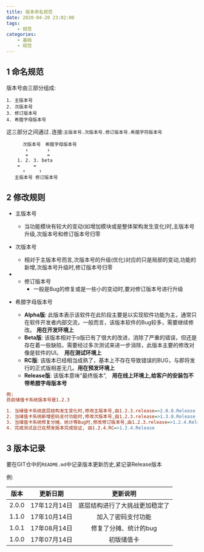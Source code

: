 ```yaml
---
title: 版本命名规范
date: 2020-04-20 23:02:00
tags:
    - 规范
categories:
    - 基础
    - 规范
---
```


## 1  命名规范

版本号由三部分组成:

    1. 主版本号
    2. 次版本号
    3. 修订版本号
    4. 希腊字母版本号

这三部分之间通过`.`连接:`主版本号.次版本号.修订版本号.希腊字符版本号`

```
      次版本号　希腊字母版本号
       ↓       ↓
       =       =
    1. 2. 3. beta
    =     =      
      ↑     ↑        
   主版本号 修订版本号  
```

## 2 修改规则

- 主版本号
	- 当功能模块有较大的变动(如增加模块或是整体架构发生变化)时,主版本号升级,次版本号和修订版本号归零

- 次版本号
	- 相对于主版本号而言,次版本号的升级(优化)对应的只是局部的变动,功能的新增,次版本号升级时,修订版本号归零

- - 修订版本号
	- 一般是Bug的修复或是一些小的变动时,要对修订版本号进行升级

- 希腊字母版本号
	- **Alpha版**: 此版本表示该软件在此阶段主要是以实现软件功能为主，通常只在软件开发者内部交流，一般而言，该版本软件的Bug较多，需要继续修改。 **用在开发环境上**
	- **Beta版**: 该版本相对于α版已有了很大的改进，消除了严重的错误，但还是存在着一些缺陷，需要经过多次测试来进一步消除，此版本主要的修改对像是软件的UI。　**用在测试环境上**
	- **RC版**: 该版本已经相当成熟了，基本上不存在导致错误的BUG，与即将发行的正式版相差无几。**用在预发环境上**
	- **Release版**: 该版本意味“最终版本”,　**用在线上环境上,给客户的安装包不带希腊字母版本号**



```ini
例:
目前储值卡系统版本号是1.2.3

1. 当储值卡系统底层结构发生变化时,修改主版本号,由1.2.3.release=>2.0.0.Release
2. 当储值卡系统新增密码支付功能时,修改次版本号,由1.2.3.release=>1.3.0.Release
3. 当储值卡系统修复分摊、统计等Bug时,修改修订版本号,由1.2.3.release=>1.2.4.Release
4. 完成测试且已在预发版本完成验证, 由1.2.4.RC=>1.2.4.Release
```

## 3  版本记录

要在GIT仓中的`README.md`中记录版本更新历史,紧记录Release版本


例:

|版本|更新日期|更新说明|
|:---:|:---:|:---:|
|2.0.0|17年12月14日|底层结构进行了大挑战更加稳定了|
|1.1.0|17年10月14日|加入了密码支付功能|
|1.0.1|17年08月14日|修复了分摊、统计的bug|
|1.0.0|17年07月14日|初版储值卡|
